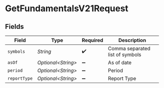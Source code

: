 # GetFundamentalsV21Request


## Fields

| Field                           | Type                            | Required                        | Description                     |
| ------------------------------- | ------------------------------- | ------------------------------- | ------------------------------- |
| `symbols`                       | *String*                        | :heavy_check_mark:              | Comma separated list of symbols |
| `asOf`                          | *Optional\<String>*             | :heavy_minus_sign:              | As of date                      |
| `period`                        | *Optional\<String>*             | :heavy_minus_sign:              | Period                          |
| `reportType`                    | *Optional\<String>*             | :heavy_minus_sign:              | Report Type                     |